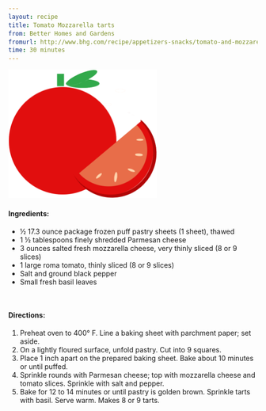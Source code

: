 ```yaml
---
layout: recipe
title: Tomato Mozzarella tarts 
from: Better Homes and Gardens
fromurl: http://www.bhg.com/recipe/appetizers-snacks/tomato-and-mozzarella-tarts/
time: 30 minutes
---
```


<img alt='Tomato tarts' src='/assets/img/tomato-slice.png' class='no-border' style='max-width: 300px;'/>

#### Ingredients:

* ½ 17.3 ounce package frozen puff pastry sheets (1 sheet), thawed
* 1 ½ tablespoons finely shredded Parmesan cheese
* 3 ounces salted fresh mozzarella cheese, very thinly sliced (8 or 9 slices)
* 1 large roma tomato, thinly sliced (8 or 9 slices)
* Salt and ground black pepper
* Small fresh basil leaves

<br>

#### Directions:

1. Preheat oven to 400° F. Line a baking sheet with parchment paper; set aside.
2. On a lightly floured surface, unfold pastry. Cut into 9 squares. 
3. Place 1 inch apart on the prepared baking sheet. Bake about 10 minutes or until puffed.
4. Sprinkle rounds with Parmesan cheese; top with mozzarella cheese and tomato slices. Sprinkle with salt and pepper.
5. Bake for 12 to 14 minutes or until pastry is golden brown. Sprinkle tarts with basil. Serve warm. Makes 8 or 9 tarts.

